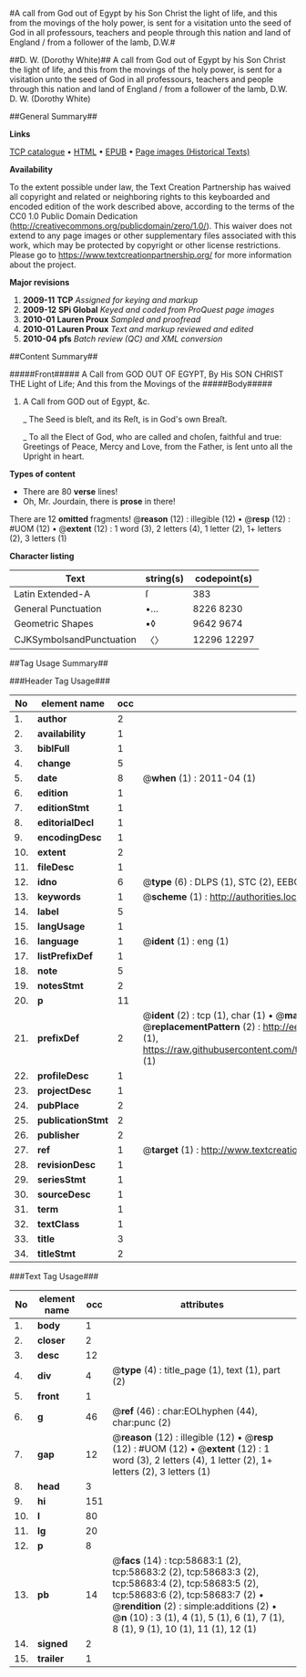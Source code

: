 #A call from God out of Egypt by his Son Christ the light of life, and this from the movings of the holy power, is sent for a visitation unto the seed of God in all professours, teachers and people through this nation and land of England / from a follower of the lamb, D.W.#

##D. W. (Dorothy White)##
A call from God out of Egypt by his Son Christ the light of life, and this from the movings of the holy power, is sent for a visitation unto the seed of God in all professours, teachers and people through this nation and land of England / from a follower of the lamb, D.W.
D. W. (Dorothy White)

##General Summary##

**Links**

[TCP catalogue](http://www.ota.ox.ac.uk/tcp/)  • 
[HTML](http://tei.it.ox.ac.uk/tcp/Texts-HTML/free/A65/A65724.html)  • 
[EPUB](http://tei.it.ox.ac.uk/tcp/Texts-EPUB/free/A65/A65724.epub) • 
[Page images (Historical Texts)](https://historicaltexts.jisc.ac.uk/eebo-12280278e)

**Availability**

To the extent possible under law, the Text Creation Partnership has waived all copyright and related or neighboring rights to this keyboarded and encoded edition of the work described above, according to the terms of the CC0 1.0 Public Domain Dedication (http://creativecommons.org/publicdomain/zero/1.0/). This waiver does not extend to any page images or other supplementary files associated with this work, which may be protected by copyright or other license restrictions. Please go to https://www.textcreationpartnership.org/ for more information about the project.

**Major revisions**

1. __2009-11__ __TCP__ *Assigned for keying and markup*
1. __2009-12__ __SPi Global__ *Keyed and coded from ProQuest page images*
1. __2010-01__ __Lauren Proux__ *Sampled and proofread*
1. __2010-01__ __Lauren Proux__ *Text and markup reviewed and edited*
1. __2010-04__ __pfs__ *Batch review (QC) and XML conversion*

##Content Summary##

#####Front#####
A Call from GOD OUT OF EGYPT, By His SON CHRIST THE Light of Life; And this from the Movings of the 
#####Body#####

1. A Call from GOD out of Egypt, &c.

    _ The Seed is bleſt, and its Reſt, is in God's own Breaſt.

    _ To all the Elect of God, who are called and choſen, faithful and true: Greetings of Peace, Mercy and Love, from the Father, is ſent unto all the Upright in heart.

**Types of content**

  * There are 80 **verse** lines!
  * Oh, Mr. Jourdain, there is **prose** in there!

There are 12 **omitted** fragments! 
 @__reason__ (12) : illegible (12)  •  @__resp__ (12) : #UOM (12)  •  @__extent__ (12) : 1 word (3), 2 letters (4), 1 letter (2), 1+ letters (2), 3 letters (1)

**Character listing**


|Text|string(s)|codepoint(s)|
|---|---|---|
|Latin Extended-A|ſ|383|
|General Punctuation|•…|8226 8230|
|Geometric Shapes|▪◊|9642 9674|
|CJKSymbolsandPunctuation|〈〉|12296 12297|

##Tag Usage Summary##

###Header Tag Usage###

|No|element name|occ|attributes|
|---|---|---|---|
|1.|__author__|2||
|2.|__availability__|1||
|3.|__biblFull__|1||
|4.|__change__|5||
|5.|__date__|8| @__when__ (1) : 2011-04 (1)|
|6.|__edition__|1||
|7.|__editionStmt__|1||
|8.|__editorialDecl__|1||
|9.|__encodingDesc__|1||
|10.|__extent__|2||
|11.|__fileDesc__|1||
|12.|__idno__|6| @__type__ (6) : DLPS (1), STC (2), EEBO-CITATION (1), OCLC (1), VID (1)|
|13.|__keywords__|1| @__scheme__ (1) : http://authorities.loc.gov/ (1)|
|14.|__label__|5||
|15.|__langUsage__|1||
|16.|__language__|1| @__ident__ (1) : eng (1)|
|17.|__listPrefixDef__|1||
|18.|__note__|5||
|19.|__notesStmt__|2||
|20.|__p__|11||
|21.|__prefixDef__|2| @__ident__ (2) : tcp (1), char (1)  •  @__matchPattern__ (2) : ([0-9\-]+):([0-9IVX]+) (1), (.+) (1)  •  @__replacementPattern__ (2) : http://eebo.chadwyck.com/downloadtiff?vid=$1&page=$2 (1), https://raw.githubusercontent.com/textcreationpartnership/Texts/master/tcpchars.xml#$1 (1)|
|22.|__profileDesc__|1||
|23.|__projectDesc__|1||
|24.|__pubPlace__|2||
|25.|__publicationStmt__|2||
|26.|__publisher__|2||
|27.|__ref__|1| @__target__ (1) : http://www.textcreationpartnership.org/docs/. (1)|
|28.|__revisionDesc__|1||
|29.|__seriesStmt__|1||
|30.|__sourceDesc__|1||
|31.|__term__|1||
|32.|__textClass__|1||
|33.|__title__|3||
|34.|__titleStmt__|2||


###Text Tag Usage###

|No|element name|occ|attributes|
|---|---|---|---|
|1.|__body__|1||
|2.|__closer__|2||
|3.|__desc__|12||
|4.|__div__|4| @__type__ (4) : title_page (1), text (1), part (2)|
|5.|__front__|1||
|6.|__g__|46| @__ref__ (46) : char:EOLhyphen (44), char:punc (2)|
|7.|__gap__|12| @__reason__ (12) : illegible (12)  •  @__resp__ (12) : #UOM (12)  •  @__extent__ (12) : 1 word (3), 2 letters (4), 1 letter (2), 1+ letters (2), 3 letters (1)|
|8.|__head__|3||
|9.|__hi__|151||
|10.|__l__|80||
|11.|__lg__|20||
|12.|__p__|8||
|13.|__pb__|14| @__facs__ (14) : tcp:58683:1 (2), tcp:58683:2 (2), tcp:58683:3 (2), tcp:58683:4 (2), tcp:58683:5 (2), tcp:58683:6 (2), tcp:58683:7 (2)  •  @__rendition__ (2) : simple:additions (2)  •  @__n__ (10) : 3 (1), 4 (1), 5 (1), 6 (1), 7 (1), 8 (1), 9 (1), 10 (1), 11 (1), 12 (1)|
|14.|__signed__|2||
|15.|__trailer__|1||
